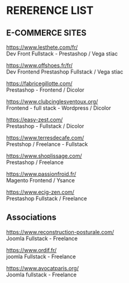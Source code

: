 
# RERERENCE LIST 



## E-COMMERCE SITES

https://www.lesthete.com/fr/ <br>
Dev Front Fullstack - Prestashop / Vega stiac 

https://www.offshoes.fr/fr/ <br>
Dev Frontend Prestashop Fullstack / Vega stiac 

https://fabricegillotte.com/ <br>
Prestashop - Frontend / Dicolor

https://www.clubcinglesventoux.org/ <br>
Frontend - full stack - Wordpress / Dicolor 


https://easy-zest.com/ <br>
Prestashop - Fullstack / Dicolor

https://www.terresdecafe.com/<br>
Prestshop  / Freelance - Fullstack

https://www.shoplissage.com/<br>
Prestashop / Freelance

https://www.passionfroid.fr/ <br>
Magento  Frontend / Ysance

https://www.ecig-zen.com/<br>
Prestashop Fullstack /  Freelance


## Associations 

https://www.reconstruction-posturale.com/ <br>
Joomla Fullstack - Freelance

https://www.ordif.fr/ <br>
joomla Fullstack - Freelance

https://www.avocatparis.org/ <br>
Joomla fullstack - Freelance


